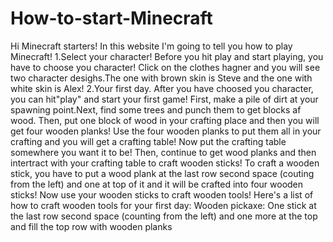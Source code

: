 # How-to-start-Minecraft
Hi Minecraft starters! In this website I'm going to tell you how to play Minecraft!
1.Select your character!
Before you hit play and start playing, you have to choose you character! Click on the clothes hagner and you will see two character desighs.The one with brown skin is Steve and the one with white skin is Alex!
2.Your first day.
After you have choosed you character, you can hit"play" and start your first game! First, make a pile of dirt at your spawning point.Next, find some trees and punch them to get blocks af wood. Then, put one block of wood in your crafting place and then you will get four wooden planks! Use the four wooden planks to put them all in your crafting and you will get a crafting table! Now put the crafting table somewhere you want it to be! Then, continue to get wood planks and then intertract with your crafting table to craft wooden sticks! To craft a wooden stick, you have to put a wood plank at the last row second space (couting from the left) and one at top of it and it will be crafted into four wooden sticks! Now use your wooden sticks to craft wooden tools! Here's a list of how to craft wooden tools for your first day: Wooden pickaxe: One stick at the last row second space (counting from the left) and one more at the top and fill the top row with wooden planks 
